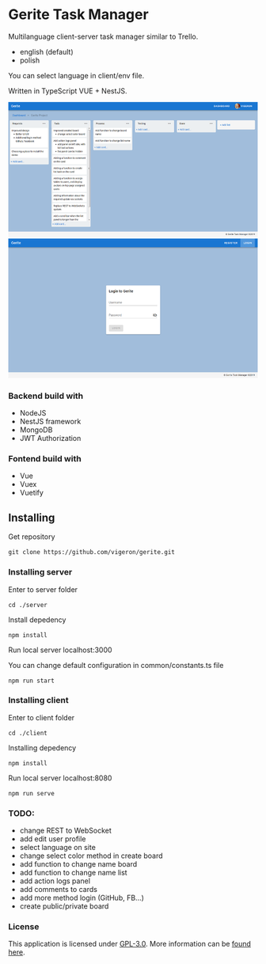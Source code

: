 # Gerite Task Manager

Multilanguage client-server task manager similar to Trello.

* english (default)
* polish

You can select language in client/env file.
 
Written in TypeScript VUE + NestJS.

![Gerite lists](https://github.com/vigeron/gerite/blob/master/screen1.png)
![Gerite lists](https://github.com/vigeron/gerite/blob/master/screen2.png)

### Backend build with
 * NodeJS
 * NestJS framework
 * MongoDB
 * JWT Authorization

### Fontend build with
 * Vue
 * Vuex
 * Vuetify

## Installing

Get repository 
```
git clone https://github.com/vigeron/gerite.git
```

### Installing server

Enter to server folder
```
cd ./server
```

Install depedency
```
npm install
```

Run local server localhost:3000

You can change default configuration in common/constants.ts file
```
npm run start
```

### Installing client

Enter to client folder
```
cd ./client
```

Installing depedency
```
npm install
```

Run local server localhost:8080
```
npm run serve
```

### TODO:
- change REST to WebSocket
- add edit user profile
- select language on site
- change select color method in create board
- add function to change name board
- add function to change name list
- add action logs panel
- add comments to cards
- add more method login (GitHub, FB...)
- create public/private board

### License
This application is licensed under [GPL-3.0](https://github.com/vigeron/gerite/LICENSE). More information can be [found here](https://www.gnu.org/licenses/gpl-3.0.en.html).











